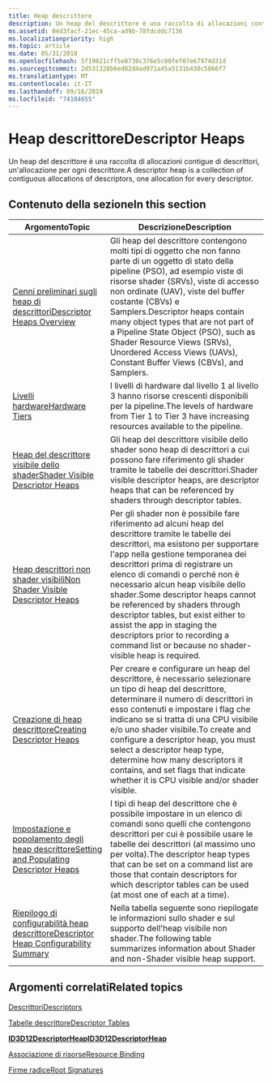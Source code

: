 ```yaml
---
title: Heap descrittore
description: Un heap del descrittore è una raccolta di allocazioni contigue di descrittori, un'allocazione per ogni descrittore.
ms.assetid: 04d3facf-21ec-45ca-ad9b-78fdcddc7136
ms.localizationpriority: high
ms.topic: article
ms.date: 05/31/2018
ms.openlocfilehash: 5f19821cff5e8730c376e5c80fef07e67974d31d
ms.sourcegitcommit: 2d531328b6ed82d4ad971a45a5131b430c5866f7
ms.translationtype: MT
ms.contentlocale: it-IT
ms.lasthandoff: 09/16/2019
ms.locfileid: "74104655"
---
```

# <a name="descriptor-heaps"></a><span data-ttu-id="3d470-103">Heap descrittore</span><span class="sxs-lookup"><span data-stu-id="3d470-103">Descriptor Heaps</span></span>

<span data-ttu-id="3d470-104">Un heap del descrittore è una raccolta di allocazioni contigue di descrittori, un'allocazione per ogni descrittore.</span><span class="sxs-lookup"><span data-stu-id="3d470-104">A descriptor heap is a collection of contiguous allocations of descriptors, one allocation for every descriptor.</span></span>

## <a name="in-this-section"></a><span data-ttu-id="3d470-105">Contenuto della sezione</span><span class="sxs-lookup"><span data-stu-id="3d470-105">In this section</span></span>



| <span data-ttu-id="3d470-106">Argomento</span><span class="sxs-lookup"><span data-stu-id="3d470-106">Topic</span></span>                                                                                             | <span data-ttu-id="3d470-107">Descrizione</span><span class="sxs-lookup"><span data-stu-id="3d470-107">Description</span></span>                                                                                                                                                                                                                                |
|---------------------------------------------------------------------------------------------------|--------------------------------------------------------------------------------------------------------------------------------------------------------------------------------------------------------------------------------------------|
| [<span data-ttu-id="3d470-108">Cenni preliminari sugli heap di descrittori</span><span class="sxs-lookup"><span data-stu-id="3d470-108">Descriptor Heaps Overview</span></span>](descriptor-heaps-overview.md)<br/>                             | <span data-ttu-id="3d470-109">Gli heap del descrittore contengono molti tipi di oggetto che non fanno parte di un oggetto di stato della pipeline (PSO), ad esempio viste di risorse shader (SRVs), viste di accesso non ordinate (UAV), viste del buffer costante (CBVs) e Samplers.</span><span class="sxs-lookup"><span data-stu-id="3d470-109">Descriptor heaps contain many object types that are not part of a Pipeline State Object (PSO), such as Shader Resource Views (SRVs), Unordered Access Views (UAVs), Constant Buffer Views (CBVs), and Samplers.</span></span> <br/>                |
| [<span data-ttu-id="3d470-110">Livelli hardware</span><span class="sxs-lookup"><span data-stu-id="3d470-110">Hardware Tiers</span></span>](hardware-support.md)<br/>                                                 | <span data-ttu-id="3d470-111">I livelli di hardware dal livello 1 al livello 3 hanno risorse crescenti disponibili per la pipeline.</span><span class="sxs-lookup"><span data-stu-id="3d470-111">The levels of hardware from Tier 1 to Tier 3 have increasing resources available to the pipeline.</span></span> <br/>                                                                                                                              |
| [<span data-ttu-id="3d470-112">Heap del descrittore visibile dello shader</span><span class="sxs-lookup"><span data-stu-id="3d470-112">Shader Visible Descriptor Heaps</span></span>](shader-visible-descriptor-heaps.md)<br/>                 | <span data-ttu-id="3d470-113">Gli heap del descrittore visibile dello shader sono heap di descrittori a cui possono fare riferimento gli shader tramite le tabelle dei descrittori.</span><span class="sxs-lookup"><span data-stu-id="3d470-113">Shader visible descriptor heaps, are descriptor heaps that can be referenced by shaders through descriptor tables.</span></span><br/>                                                                                                              |
| [<span data-ttu-id="3d470-114">Heap descrittori non shader visibili</span><span class="sxs-lookup"><span data-stu-id="3d470-114">Non Shader Visible Descriptor Heaps</span></span>](non-shader-visible-descriptor-heaps.md)<br/>         | <span data-ttu-id="3d470-115">Per gli shader non è possibile fare riferimento ad alcuni heap del descrittore tramite le tabelle dei descrittori, ma esistono per supportare l'app nella gestione temporanea dei descrittori prima di registrare un elenco di comandi o perché non è necessario alcun heap visibile dello shader.</span><span class="sxs-lookup"><span data-stu-id="3d470-115">Some descriptor heaps cannot be referenced by shaders through descriptor tables, but exist either to assist the app in staging the descriptors prior to recording a command list or because no shader-visible heap is required.</span></span><br/> |
| [<span data-ttu-id="3d470-116">Creazione di heap descrittore</span><span class="sxs-lookup"><span data-stu-id="3d470-116">Creating Descriptor Heaps</span></span>](creating-descriptor-heaps.md)<br/>                             | <span data-ttu-id="3d470-117">Per creare e configurare un heap del descrittore, è necessario selezionare un tipo di heap del descrittore, determinare il numero di descrittori in esso contenuti e impostare i flag che indicano se si tratta di una CPU visibile e/o uno shader visibile.</span><span class="sxs-lookup"><span data-stu-id="3d470-117">To create and configure a descriptor heap, you must select a descriptor heap type, determine how many descriptors it contains, and set flags that indicate whether it is CPU visible and/or shader visible.</span></span> <br/>                    |
| [<span data-ttu-id="3d470-118">Impostazione e popolamento degli heap descrittore</span><span class="sxs-lookup"><span data-stu-id="3d470-118">Setting and Populating Descriptor Heaps</span></span>](setting-descriptor-heaps.md)<br/>                | <span data-ttu-id="3d470-119">I tipi di heap del descrittore che è possibile impostare in un elenco di comandi sono quelli che contengono descrittori per cui è possibile usare le tabelle dei descrittori (al massimo uno per volta).</span><span class="sxs-lookup"><span data-stu-id="3d470-119">The descriptor heap types that can be set on a command list are those that contain descriptors for which descriptor tables can be used (at most one of each at a time).</span></span> <br/>                                                        |
| [<span data-ttu-id="3d470-120">Riepilogo di configurabilità heap descrittore</span><span class="sxs-lookup"><span data-stu-id="3d470-120">Descriptor Heap Configurability Summary</span></span>](descriptor-heap-configurability-summary.md)<br/> | <span data-ttu-id="3d470-121">Nella tabella seguente sono riepilogate le informazioni sullo shader e sul supporto dell'heap visibile non shader.</span><span class="sxs-lookup"><span data-stu-id="3d470-121">The following table summarizes information about Shader and non-Shader visible heap support.</span></span><br/>                                                                                                                                    |



 

## <a name="related-topics"></a><span data-ttu-id="3d470-122">Argomenti correlati</span><span class="sxs-lookup"><span data-stu-id="3d470-122">Related topics</span></span>

<dl> <dt>

[<span data-ttu-id="3d470-123">Descrittori</span><span class="sxs-lookup"><span data-stu-id="3d470-123">Descriptors</span></span>](descriptors.md)
</dt> <dt>

[<span data-ttu-id="3d470-124">Tabelle descrittore</span><span class="sxs-lookup"><span data-stu-id="3d470-124">Descriptor Tables</span></span>](descriptor-tables.md)
</dt> <dt>

[<span data-ttu-id="3d470-125">**ID3D12DescriptorHeap**</span><span class="sxs-lookup"><span data-stu-id="3d470-125">**ID3D12DescriptorHeap**</span></span>](/windows/desktop/api/d3d12/nn-d3d12-id3d12descriptorheap)
</dt> <dt>

[<span data-ttu-id="3d470-126">Associazione di risorse</span><span class="sxs-lookup"><span data-stu-id="3d470-126">Resource Binding</span></span>](resource-binding.md)
</dt> <dt>

[<span data-ttu-id="3d470-127">Firme radice</span><span class="sxs-lookup"><span data-stu-id="3d470-127">Root Signatures</span></span>](root-signatures.md)
</dt> </dl>

 

 





